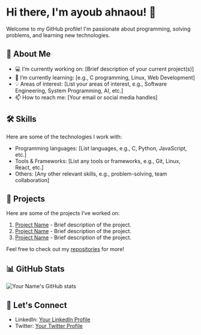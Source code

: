 # Hi there, I'm ayoub ahnaou! 👋

Welcome to my GitHub profile! I'm passionate about programming, solving problems, and learning new technologies.

## 🚀 About Me
- 💻 I’m currently working on: [Brief description of your current project(s)]
- 🌱 I’m currently learning: [e.g., C programming, Linux, Web Development]
- 💡 Areas of interest: [List your areas of interest, e.g., Software Engineering, System Programming, AI, etc.]
- 📫 How to reach me: [Your email or social media handles]

## 🛠 Skills
Here are some of the technologies I work with:
- Programming languages: [List languages, e.g., C, Python, JavaScript, etc.]
- Tools & Frameworks: [List any tools or frameworks, e.g., Git, Linux, React, etc.]
- Others: [Any other relevant skills, e.g., problem-solving, team collaboration]

## 💼 Projects
Here are some of the projects I've worked on:
1. [Project Name](link-to-repo) - Brief description of the project.
2. [Project Name](link-to-repo) - Brief description of the project.
3. [Project Name](link-to-repo) - Brief description of the project.

Feel free to check out my [repositories](https://github.com/your-username?tab=repositories) for more!

## 📊 GitHub Stats
![Your Name's GitHub stats](https://github-readme-stats.vercel.app/api?username=your-username&show_icons=true&theme=radical)

## 🤝 Let's Connect
- LinkedIn: [Your LinkedIn Profile](https://linkedin.com/in/your-profile)
- Twitter: [Your Twitter Profile](https://twitter.com/your-profile)

